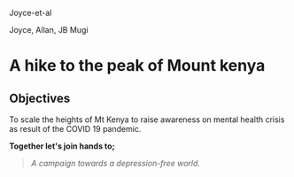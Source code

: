 
 Joyce-et-al

Joyce, Allan, JB Mugi    

# A hike to the peak of Mount kenya
## Objectives    
To scale the heights of Mt Kenya to raise awareness on mental health crisis as result of the COVID 19 pandemic.    

**Together let's join hands to;**
 
 > *A campaign towards a depression-free world.*    
 

 


